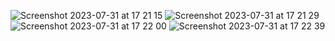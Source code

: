![Screenshot 2023-07-31 at 17 21 15](https://github.com/tjasabizjak/Weather-App/assets/126603018/55bff15e-6bc7-4c96-86b0-53b3005d02ff)
![Screenshot 2023-07-31 at 17 21 29](https://github.com/tjasabizjak/Weather-App/assets/126603018/eb65b9a9-b879-4760-ad49-725d23937392)
![Screenshot 2023-07-31 at 17 22 00](https://github.com/tjasabizjak/Weather-App/assets/126603018/bec9c4f8-efba-478e-8854-cabb45ca9ab0)
![Screenshot 2023-07-31 at 17 22 39](https://github.com/tjasabizjak/Weather-App/assets/126603018/264669c2-cc9b-46b1-8264-44322cd0d23c)

